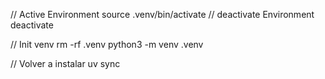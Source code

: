 // Active Environment
source .venv/bin/activate
// deactivate Environment
deactivate

// Init venv
rm -rf .venv
python3 -m venv .venv

// Volver a instalar
uv sync
